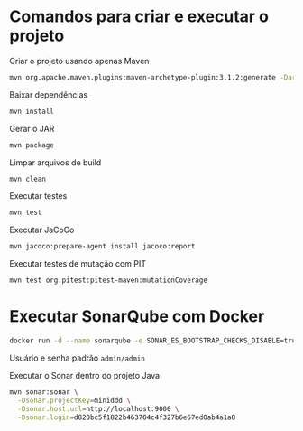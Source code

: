 # Comandos para criar e executar o projeto

Criar o projeto usando apenas Maven
```sh
mvn org.apache.maven.plugins:maven-archetype-plugin:3.1.2:generate -DarchetypeArtifactId="maven-archetype-quickstart" -DarchetypeGroupId="org.apache.maven.archetypes" -DarchetypeVersion="1.4" -DgroupId="com.bank.account" -DartifactId="bank"
```

Baixar dependências
```sh
mvn install
```

Gerar o JAR
```sh
mvn package
```

Limpar arquivos de build
````sh
mvn clean 
````

Executar testes
````sh
mvn test
````

Executar JaCoCo
````sh
mvn jacoco:prepare-agent install jacoco:report
````

Executar testes de mutação com PIT
````sh
mvn test org.pitest:pitest-maven:mutationCoverage
````

# Executar SonarQube com Docker
````sh
docker run -d --name sonarqube -e SONAR_ES_BOOTSTRAP_CHECKS_DISABLE=true -p 9000:9000 sonarqube:latest
````

Usuário e senha padrão
``admin/admin``

Executar o Sonar dentro do projeto Java
````sh
mvn sonar:sonar \
  -Dsonar.projectKey=miniddd \
  -Dsonar.host.url=http://localhost:9000 \
  -Dsonar.login=d820bc5f1822b463704c4f327b6e67ed0ab4a1a8
````
